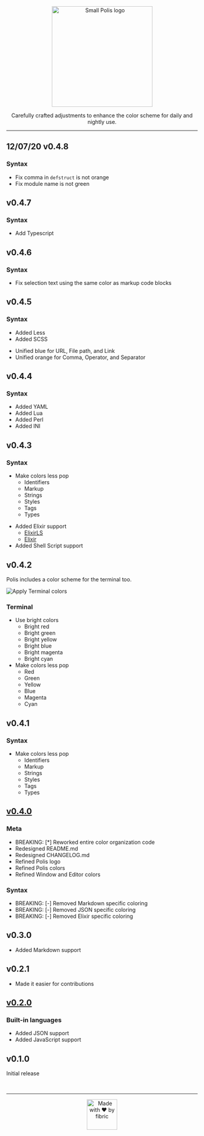 <div align="center">

<img src="https://gitlab.com/fibric/polis-nova-theme/-/raw/main/Images/logo/polis-logo-small.svg" width="265" alt="Small Polis logo">

Carefully crafted adjustments to enhance the color scheme for daily and nightly use.

</div>

-----
## 12/07/20 v0.4.8

### Syntax

* Fix comma in `defstruct` is not orange
* Fix module name is not green

## v0.4.7

### Syntax

+ Add Typescript

## v0.4.6

### Syntax

* Fix selection text using the same color as markup code blocks

## v0.4.5

### Syntax

+ Added Less
+ Added SCSS
* Unified blue for URL, File path, and Link
* Unified orange for Comma, Operator, and Separator

## v0.4.4

### Syntax

+ Added YAML
+ Added Lua
+ Added Perl
+ Added INI

## v0.4.3

### Syntax

* Make colors less pop
    * Identifiers
    * Markup
    * Strings
    * Styles
    * Tags
    * Types

+ Added Elixir support
    + [ElixirLS](nova://extension/?id=brandc.novaelixirls&name=ElixirLS)
    + [Elixir](nova://extension/?id=rustypatchedsoftware.Elixir&name=Elixir)
+ Added Shell Script support

## v0.4.2

Polis includes a color scheme for the terminal too.

<img src="https://gitlab.com/fibric/polis-nova-theme/-/raw/main/Images/changelog/apply_terminal_colors.gif" alt="Apply Terminal colors">

### Terminal

* Use bright colors
    * Bright red
    * Bright green
    * Bright yellow
    * Bright blue
    * Bright magenta
    * Bright cyan
* Make colors less pop
    * Red
    * Green
    * Yellow
    * Blue
    * Magenta
    * Cyan

## v0.4.1

### Syntax

* Make colors less pop
    * Identifiers
    * Markup
    * Strings
    * Styles
    * Tags
    * Types

## [v0.4.0](https://gitlab.com/fibric/polis-nova-theme/-/milestones/3)

### Meta

* BREAKING: [*] Reworked entire color organization code
* Redesigned README.md
* Redesigned CHANGELOG.md
* Refined Polis logo
* Refined Polis colors
* Refined Window and Editor colors

### Syntax

- BREAKING: [-] Removed Markdown specific coloring
- BREAKING: [-] Removed JSON specific coloring
- BREAKING: [-] Removed Elixir specific coloring

## v0.3.0

+ Added Markdown support

## v0.2.1

+ Made it easier for contributions

## [v0.2.0](https://gitlab.com/fibric/polis-nova-theme/-/milestones/2)

### Built-in languages

+ Added JSON support
+ Added JavaScript support

## v0.1.0

Initial release

<br>

-----
<div align="center">
    <img src="https://gitlab.com/fibric/logo/-/raw/master/fibric-logo-text.svg" width="80" alt="Made with ❤️ by fibric">
</div>
